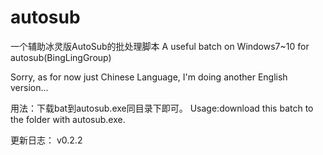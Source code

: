 # autosub
一个辅助冰灵版AutoSub的批处理脚本
A useful batch on Windows7~10 for autosub(BingLingGroup)

Sorry, as for now just Chinese Language, I'm doing another English version...

用法：下载bat到autosub.exe同目录下即可。
Usage:download this batch to the folder with autosub.exe.

更新日志：
v0.2.2
